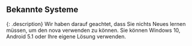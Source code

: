<h2>Bekannte Systeme</h2>

{: .description}
Wir haben darauf geachtet, dass Sie nichts Neues lernen müssen, um den nova verwenden zu können. Sie können Windows 10, Android 5.1 oder Ihre eigene Lösung verwenden.
